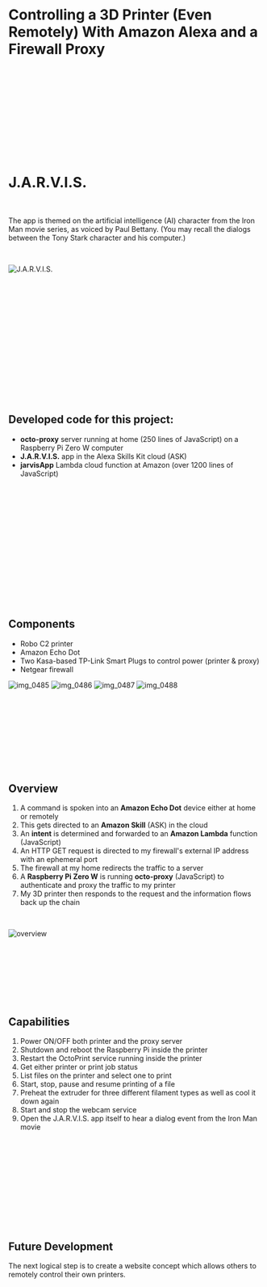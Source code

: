 # Controlling a 3D Printer (Even Remotely) With Amazon Alexa and a Firewall Proxy

&nbsp;

&nbsp;

&nbsp;

&nbsp;

&nbsp;

&nbsp;

# J.A.R.V.I.S.

&nbsp;

The app is themed on the artificial intelligence (AI) character from the Iron Man movie series, as voiced by Paul Bettany. (You may recall the dialogs between the Tony Stark character and his computer.)

&nbsp;

![J.A.R.V.I.S.](https://outsourcedguru.files.wordpress.com/2017/08/jarvis.jpg?w=739)

&nbsp;

&nbsp;

&nbsp;

&nbsp;

&nbsp;

&nbsp;

&nbsp;

&nbsp;

## Developed code for this project:
* **octo-proxy** server running at home (250 lines of JavaScript) on a Raspberry Pi Zero W computer
* **J.A.R.V.I.S.** app in the Alexa Skills Kit cloud (ASK)
* **jarvisApp** Lambda cloud function at Amazon (over 1200 lines of JavaScript)

&nbsp;

&nbsp;

&nbsp;

&nbsp;

&nbsp;

&nbsp;

&nbsp;

&nbsp;

## Components
* Robo C2 printer
* Amazon Echo Dot
* Two Kasa-based TP-Link Smart Plugs to control power (printer & proxy)
* Netgear firewall

![img_0485](https://user-images.githubusercontent.com/15971213/38272991-b765cb66-373f-11e8-93fa-bbf141b112c5.png)
![img_0486](https://user-images.githubusercontent.com/15971213/38273068-df05fb78-373f-11e8-9657-27dff65155ad.png)
![img_0487](https://user-images.githubusercontent.com/15971213/38273095-f8474722-373f-11e8-85d3-1f15b549142f.png)
![img_0488](https://user-images.githubusercontent.com/15971213/38273124-090f55fe-3740-11e8-9dc5-0f473ec19c77.png)

&nbsp;

&nbsp;

&nbsp;

&nbsp;

&nbsp;

## Overview
1. A command is spoken into an **Amazon Echo Dot** device either at home or remotely
2. This gets directed to an **Amazon Skill** (ASK) in the cloud
3. An **intent** is determined and forwarded to an **Amazon Lambda** function (JavaScript)
4. An HTTP GET request is directed to my firewall's external IP address with an ephemeral port
5. The firewall at my home redirects the traffic to a server
6. A **Raspberry Pi Zero W** is running **octo-proxy** (JavaScript) to authenticate and proxy the traffic to my printer
7. My 3D printer then responds to the request and the information flows back up the chain

&nbsp;

![overview](https://user-images.githubusercontent.com/15971213/38169486-e1d25ab2-351f-11e8-9e00-cd97f4c292c6.png)

&nbsp;

&nbsp;

&nbsp;

&nbsp;

## Capabilities
1. Power ON/OFF both printer and the proxy server
2. Shutdown and reboot the Raspberry Pi inside the printer
3. Restart the OctoPrint service running inside the printer
4. Get either printer or print job status
5. List files on the printer and select one to print
6. Start, stop, pause and resume printing of a file
7. Preheat the extruder for three different filament types as well as cool it down again
8. Start and stop the webcam service
9. Open the J.A.R.V.I.S. app itself to hear a dialog event from the Iron Man movie

&nbsp;

&nbsp;

&nbsp;

&nbsp;

&nbsp;

&nbsp;

## Future Development

The next logical step is to create a website concept which allows others to remotely control their own printers.

&nbsp;

&nbsp;

&nbsp;

&nbsp;
